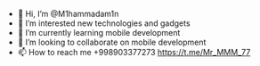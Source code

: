 - 👋 Hi, I’m @M1hammadam1n
- 👀 I’m interested new technologies and gadgets
- 🌱 I’m currently learning mobile development
- 💞️ I’m looking to collaborate on mobile development
- 📫 How to reach me +998903377273 https://t.me/Mr_MMM_77
